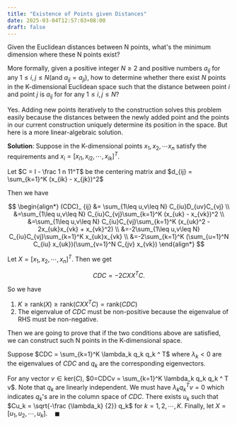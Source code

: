 ```yaml
---
title: "Existence of Points given Distances"
date: 2025-03-04T12:57:03+08:00
draft: false
---
```


Given the Euclidean distances between N points, what's the minimum
dimension where these N points exist?

More formally, given a positive integer $N \geq 2$ and positive numbers $a_{ij}$
for any $1\leq i, j\leq N$(and $a_{ij}=a_{ji}$), how to determine whether there
exist $N$ points in the K-dimensional Euclidean space such that the distance
between point $i$ and point $j$ is $a_{ij}$ for for any $1 \leq i, j\leq N$?

Yes. Adding new points iteratively to the construction solves this problem
easily because the distances between the newly added point and the points in our
current construction uniquely determine its position in the space. But here is a
more linear-algebraic solution.

**Solution**: Suppose in the K-dimensional points $x_1, x_2, \cdots x_n$
satisfy the requirements and $x_i = [x_{i1}, x_{i2},\cdots , x_{ik}]^T$.

Let $C = I - \frac 1 n 11^T$ be the centering matrix and $d_{ij} = \sum_{k=1}^K
(x_{ik} - x_{jk})^2$

Then we have

$$
\begin{align*}
(CDC)_ {ij} &= \sum_{1\leq u,v\leq N} C_{iu}D_{uv}C_{vj} \\
&=\sum_{1\leq u,v\leq N} C_{iu}C_{vj}\sum_{k=1}^K (x_{uk} - x_{vk})^2 \\
&=\sum_{1\leq u,v\leq N} C_{iu}C_{vj}\sum_{k=1}^K (x_{uk}^2 - 2x_{uk}x_{vk} + x_{vk}^2) \\
&=-2\sum_{1\leq u,v\leq N} C_{iu}C_{vj}\sum_{k=1}^K x_{uk}x_{vk} \\
&=-2\sum_{k=1}^K (\sum_{u=1}^N C_{iu} x_{uk})(\sum_{v=1}^N C_{jv} x_{vk})
\end{align*}
$$

Let $X = [x_1, x_2, \cdots, x_n]^T$. Then we get

$$CDC = -2CXX^TC.$$

So we have

1. $K\geq \text{rank}(X) \geq \text{rank}(CXX^TC) = \text{rank}(CDC)$
2. The eigenvalue of $CDC$ must be non-positive because the eigenvalue of RHS
   must be non-negative. 

Then we are going to prove that if the two conditions above are satisfied, we
can construct such N points in the K-dimensional space.

Suppose $CDC = \sum_{k=1}^K \lambda_k q_k q_k ^ T$ where $\lambda_k < 0$ are the
eigenvalues of $CDC$ and $q_k$ are the corresponding eigenvectors.

For any vector $v \in \text{ker}(C)$, $0=CDCv = \sum_{k=1}^K \lambda_k q_k q_k ^
T v$. Note that $q_k$ are linearly independent. We must have $\lambda_k q_k^T v
= 0$ which indicates $q_k$'s are in the column space of $CDC$. There exists
$u_k$ such that $Cu_k = \sqrt{-\frac {\lambda_k} {2}} q_k$ for $k=1,2,\cdots,K$.
Finally, let $X = [u_1, u_2, \cdots, u_k]. \quad \blacksquare$
